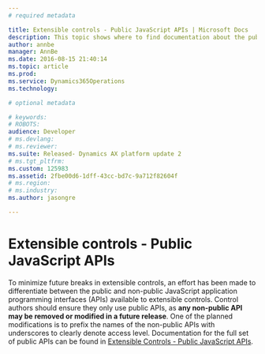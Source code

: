 ```yaml
---
# required metadata

title: Extensible controls - Public JavaScript APIs | Microsoft Docs
description: This topic shows where to find documentation about the public JavaScript APIs that can be used by extensible controls in Microsoft Dynamics AX. 
author: annbe
manager: AnnBe
ms.date: 2016-08-15 21:40:14
ms.topic: article
ms.prod: 
ms.service: Dynamics365Operations
ms.technology: 

# optional metadata

# keywords: 
# ROBOTS: 
audience: Developer
# ms.devlang: 
# ms.reviewer: 
ms.suite: Released- Dynamics AX platform update 2
# ms.tgt_pltfrm: 
ms.custom: 125983
ms.assetid: 2fbe00d6-1dff-43cc-bd7c-9a712f82604f
# ms.region: 
# ms.industry: 
ms.author: jasongre

---
```


# Extensible controls - Public JavaScript APIs

To minimize future breaks in extensible controls, an effort has been made to differentiate between the public and non-public JavaScript application programming interfaces (APIs) available to extensible controls. Control authors should ensure they only use public APIs, as **any non-public API may be removed or modified in a future release**. One of the planned modifications is to prefix the names of the non-public APIs with underscores to clearly denote access level. Documentation for the full set of public APIs can be found in [Extensible Controls - Public JavaScript APIs](https://mbs.microsoft.com/Files/public/CS/AX/DynamicsAX_JavaScript_API_Documentation_Update2_07_2016.pdf).

